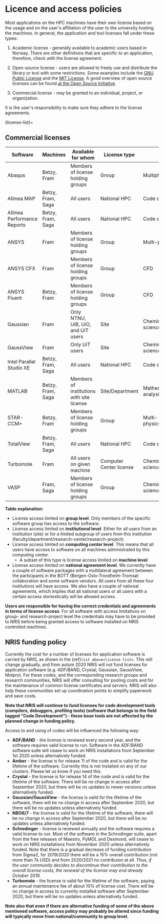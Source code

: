 # Licence and access policies

Most applications on the HPC machines have their own license based on the usage
and on the user's affiliation of the user to the university hosting the
machines. In general, the application and tool licenses fall under these types:

1. Academic license - generally available to academic users based in Norway.
   There are other definitions that are specific to an application, therefore,
   check with the license agreement.

2. Open-source license - users are allowed to freely use and distribute the
   library or tool with some restrictions. Some examples include the [GNU
   Public License](https://www.gnu.org/licenses/) and the [MIT
   License](https://mit-license.org/). A good overview of open source licenses
   can be found [at the Open Source
   Initiative](https://opensource.org/licenses).

3. Commercial license - may be granted to an individual, project, or
   organization.

It is the user's responsibility to make sure they adhere to the license
agreements.

(license-list)=
## Commercial licenses

| Software                    | Machines          | Available for whom                         | License type            | Field                      | Source of funding   |
|-----------------------------|-------------------|-------------------------------------------|-------------------------|----------------------------|---------------------|
| Abaqus                      | Betzy, Fram       | Members of license holding groups         | Group                   | Multiphysics/FEA           | Users               |
| Allinea MAP                 | Betzy, Fram, Saga | All users                                 | National HPC            | Code development           | National/Sigma2     |
| Allinea Performance Reports | Betzy, Fram, Saga | All users                                 | National HPC            | Code development           | National/Sigma2     |
| ANSYS                       | Fram              | Members of license holding groups         | Group                   | Multi-physics              | Users               |
| ANSYS CFX                   | Fram              | Members of license holding groups         | Group                   | CFD                        | Users               |
| ANSYS Fluent                | Betzy, Fram       | Members of license holding groups         | Group                   | CFD                        | Users               |
| Gaussian                    | Fram              | Only NTNU, UiB, UiO, and UiT users        | Site                    | Chemistry/Material science | NTNU, UiB, UiO, UiT |
| GaussView                   | Fram              | Only UiT users                            | Site                    | Chemistry/Material science | NTNU, UiB, UiO, UiT |
| Intel Parallel Studio XE    | Betzy, Fram, Saga | All users                                 | National HPC            | Code development           | National/Sigma2     |
| MATLAB                      | Betzy, Fram, Saga | Members of institutions with site license | Site/Department         | Mathematics/Data analysis  | Users               |
| STAR-CCM+                   | Betzy, Fram       | Members of license holding groups         | Group                   | Multi-physics/CFD          | Users               |
| TotalView                   | Betzy, Fram, Saga | All users                                 | National HPC            | Code development           | National/Sigma2     |
| Turbomole                   | Fram              | All users on given machine                | Computer Center license | Chemistry/Material science | National/Sigma2     |
| VASP                        | Fram, Saga        | Members of license holding groups         | Group                   | Chemistry/Material science | Users               |

**Table explanation:**

- License access limited on **group level**. Only members of the specific
  software group has access to the software.
- License access limited on **institutional level**. Either for all users from
  an institution (site) or for a limited subgroup of users from this
  institution (faculty/department/research-center/research-project).
- License access limited on **computing center level**. This means that all
  users have access to software on all machines administrated by this computing
  center.
  - A subset of this type is license access limited on **machine level**.
- License access limited on **national agreement level**. We currently have a
  couple of software packages with a multilateral agreement between the
  participants in the BOTT (Bergen-Oslo-Trondheim-Tromsø) collaboration and
  some software vendors. All users from all these four institutions will have
  access. We also have a couple of national agreements, which implies that all
  national users or all users with a certain access domestically will be
  allowed access.

**Users are responsible for having the correct credentials and agreements in
terms of license access**. For all software with access limitations on group-
and research-project level the credentials may have to be provided to NRIS
before being granted access to software installed on NRIS controlled machines.

## NRIS funding policy

Currently the cost for a number of licenses for application software is carried
by NRIS, as shown in the {ref}`list above<license-list>`. This will change
gradually, and from autum 2020 NRIS will not fund licenses for application
software (e.g. ADF/BAND, Crystal, Gaussian, GaussView, Molpro). For these
codes, and the corresponding research groups and research communities, NRIS
will offer consulting for pooling costs and for the maintenance of common
license certificates and servers. NRIS will also help these communities set up
coordination points to simplify paperwork and save costs.

**Note that NRIS will continue to fund licenses for code development tools
(compilers, debuggers, profiling tools) (software that belongs to the field
tagged "Code Development") - these base tools are not affected by the planned
change in funding policy.**

Access to and using of codes will be influenced the following way:

* **ADF/BAND** - the license is renewed every second year, and the software
  requires valid license to run. Software in the ADF/BAND software suite will
  cease to work on NRIS installations from September 1st 2020 unless
  alternatively funded.
* **Amber** - the license is for release 11 of the code and is valid for the
  lifetime of the software. Currently this is not installed on any of our
  clusters. Please let us know if you need this.
* **Crystal** - the license is for release 14 of the code and is valid for the
  lifetime of the software. There will be no change in access after September
  2020, but there will be no updates to newer versions unless alternatively
  funded.
* **Gaussian/GaussView** - the license is valid for the lifetime of the
  software, there will be no change in access after September 2020, but there
  will be no updates unless alternatively funded.
* **NBO6/7** - the license is valid for the lifetime of the software, there
  will be no change in access after September 2020, but there will be no
  updates unless alternatively funded.
* **Schrodinger** - license is renewed annually and the software requires a
  valid license to run. Most of the software in the Schrodinger suite, apart
  from the free releases of Maestro, PyMOL and Desmond, will cease to work on
  NRIS installations from November 2020 unless alternatively funded. Note that
  there is a gradual decrease of funding contribution from Sigma2, for
  2019/2020 there will be a 15% overall contribution (not more than 7k USD) and
  from 2020/2021 no contribuion at all. *Thus, if the user community decides to
  discontinue their contribution to the overall license costs, the renewal of
  the license may end already October 2019.*
* **Turbomole** - the license is valid for the lifetime of the software, paying
  an annual maintenance fee of about 10% of license cost. There will be no
  change in access to currently installed software after September 2020, but
  there will be no updates unless alternatively funded.

**Note also that even if there are alternative funding of some of the above
mentioned software, access policy may probably be altered since funding will
typically move from national/community to group level.**
